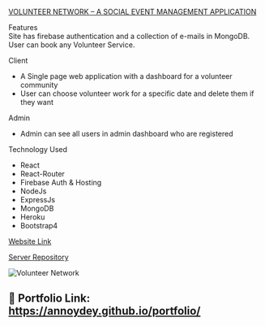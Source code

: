 [VOLUNTEER NETWORK – A SOCIAL EVENT MANAGEMENT APPLICATION](https://github.com/annoydey/Volunteer-Network-Client.git)  

Features   
Site has firebase authentication and a collection of e-mails in MongoDB. User can book any Volunteer Service.

Client 
*	A Single page web application with a dashboard for a volunteer community
* User can choose volunteer work for a specific date and delete them if they want

Admin     
*	Admin can see all users in admin dashboard who are registered  

Technology Used    
* React
* React-Router
* Firebase Auth & Hosting
* NodeJs
* ExpressJs
* MongoDB
* Heroku
* Bootstrap4   

[Website Link](https://volunteer-network-s1.web.app/)    

[Server Repository](https://github.com/annoydey/volunteer-network-server.git)  

![Volunteer Network](https://user-images.githubusercontent.com/43465122/218346710-bf4f964c-191d-4eef-985a-77d22404623b.jpg)

## 🔗 Portfolio Link: https://annoydey.github.io/portfolio/


